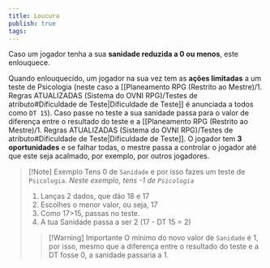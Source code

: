 ```yaml
---
title: Loucura
publish: true
tags:
---
```

Caso um jogador tenha a sua **sanidade reduzida a 0 ou menos**, este enlouquece.

Quando enlouquecido, um jogador na sua vez tem as **ações limitadas** a um teste de Psicologia (neste caso a [[Planeamento RPG (Restrito ao Mestre)/1. Regras ATUALIZADAS (Sistema do OVNI RPG)/Testes de atributo#Dificuldade de Teste|Dificuldade de Teste]] é anunciada a todos como `DT 15`). Caso passe no teste a sua sanidade passa para o valor de diferença entre o resultado do teste e a [[Planeamento RPG (Restrito ao Mestre)/1. Regras ATUALIZADAS (Sistema do OVNI RPG)/Testes de atributo#Dificuldade de Teste|Dificuldade de Teste]].
O jogador tem **3 oportunidades** e se falhar todas, o mestre passa a controlar o jogador até que este seja acalmado, por exemplo, por outros jogadores.
>[!Note] Exemplo
>Tens 0 de `Sanidade` e por isso fazes um teste de `Psicologia`.
>*Neste exemplo, tens -1 de `Psicologia`*
>1. Lanças 2 dados, que dão 18 e 17
>2. Escolhes o menor valor, ou seja, 17
>3. Como 17>15, passas no teste.
>4. A tua Sanidade passa a ser 2 (17 - DT 15 = 2)
>
>>[!Warning] Importante
>>O mínimo do novo valor de `Sanidade` é 1, por isso, mesmo que a diferença entre o resultado do teste e a DT fosse 0, a sanidade passaria a 1.


